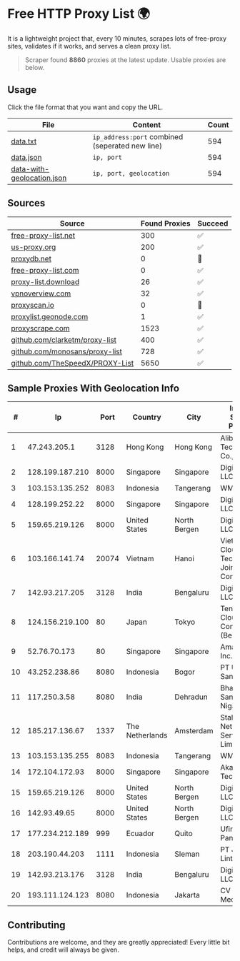 
# Free HTTP Proxy List 🌍

It is a lightweight project that, every 10 minutes, scrapes lots of free-proxy sites, validates if it works, and serves a clean proxy list.


> Scraper found **8860** proxies at the latest update. Usable proxies are below.

## Usage

Click the file format that you want and copy the URL.


|File|Content|Count|
|----|-------|-----|
|[data.txt](https://raw.githubusercontent.com/themiralay/Proxy-List-World/master/data.txt)|`ip_address:port` combined (seperated new line)|594|
|[data.json](https://raw.githubusercontent.com/themiralay/Proxy-List-World/master/data.json)|`ip, port`|594|
|[data-with-geolocation.json](https://raw.githubusercontent.com/themiralay/Proxy-List-World/master/data-with-geolocation.json)|`ip, port, geolocation`|594|

## Sources

|Source|Found Proxies|Succeed|
|------|-------------|-------|
|[free-proxy-list.net](https://free-proxy-list.net)|300|✅|
|[us-proxy.org](https://www.us-proxy.org)|200|✅|
|[proxydb.net](http://proxydb.net)|0|🚫|
|[free-proxy-list.com](https://free-proxy-list.com/?page=&port=&type%5B%5D=http&type%5B%5D=https&up_time=0&search=Search)|0|✅|
|[proxy-list.download](https://www.proxy-list.download/HTTP)|26|✅|
|[vpnoverview.com](https://vpnoverview.com/privacy/anonymous-browsing/free-proxy-servers)|32|✅|
|[proxyscan.io](https://www.proxyscan.io)|0|🚫|
|[proxylist.geonode.com](https://proxylist.geonode.com/api/proxy-list?limit=300&page=1&sort_by=lastChecked&sort_type=desc&protocols=http,https)|1|✅|
|[proxyscrape.com](https://api.proxyscrape.com/v2/?request=displayproxies&protocol=http&timeout=10000&country=all&ssl=all&anonymity=all)|1523|✅|
|[github.com/clarketm/proxy-list](https://raw.githubusercontent.com/clarketm/proxy-list/master/proxy-list-raw.txt)|400|✅|
|[github.com/monosans/proxy-list](https://raw.githubusercontent.com/monosans/proxy-list/main/proxies/http.txt)|728|✅|
|[github.com/TheSpeedX/PROXY-List](https://raw.githubusercontent.com/TheSpeedX/PROXY-List/master/http.txt)|5650|✅|


## Sample Proxies With Geolocation Info

|#|Ip|Port|Country|City|Internet Service Provider|
|-|--|----|-------|----|-------------------------|
|1|47.243.205.1|3128|Hong Kong|Hong Kong|Alibaba (US) Technology Co., Ltd.|
|2|128.199.187.210|8000|Singapore|Singapore|DigitalOcean, LLC|
|3|103.153.135.252|8083|Indonesia|Tangerang|WMINET|
|4|128.199.252.22|8000|Singapore|Singapore|DigitalOcean, LLC|
|5|159.65.219.126|8000|United States|North Bergen|DigitalOcean, LLC|
|6|103.166.141.74|20074|Vietnam|Hanoi|Viet NAM Cloud Technology Joint Stock Company|
|7|142.93.217.205|3128|India|Bengaluru|DigitalOcean, LLC|
|8|124.156.219.100|80|Japan|Tokyo|Tencent Cloud Computing (Beijing) Co|
|9|52.76.70.173|80|Singapore|Singapore|Amazon.com, Inc.|
|10|43.252.238.86|8080|Indonesia|Bogor|PT Usaha Adi Sanggoro|
|11|117.250.3.58|8080|India|Dehradun|Bharat Sanchar Nigam Ltd|
|12|185.217.136.67|1337|The Netherlands|Amsterdam|Stallion Network Services Limited|
|13|103.153.135.255|8083|Indonesia|Tangerang|WMINET|
|14|172.104.172.93|8000|Singapore|Singapore|Akamai Technologies|
|15|159.65.219.126|8000|United States|North Bergen|DigitalOcean, LLC|
|16|142.93.49.65|8000|United States|North Bergen|DigitalOcean, LLC|
|17|177.234.212.189|999|Ecuador|Quito|Ufinet Panama S.A.|
|18|203.190.44.203|1111|Indonesia|Sleman|PT Jaring Lintas Utara|
|19|142.93.213.176|3128|India|Bengaluru|DigitalOcean, LLC|
|20|193.111.124.123|8080|Indonesia|Jakarta|CV Atha Media Prima|



## Contributing

Contributions are welcome, and they are greatly appreciated! Every
little bit helps, and credit will always be given.


